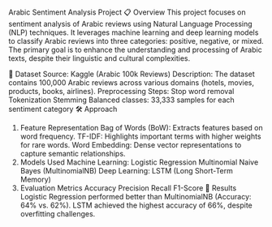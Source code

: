 Arabic Sentiment Analysis Project
📋 Overview
This project focuses on sentiment analysis of Arabic reviews using Natural Language Processing (NLP) techniques. It leverages machine learning and deep learning models to classify Arabic reviews into three categories: positive, negative, or mixed. The primary goal is to enhance the understanding and processing of Arabic texts, despite their linguistic and cultural complexities.

📂 Dataset
Source: Kaggle (Arabic 100k Reviews)
Description: The dataset contains 100,000 Arabic reviews across various domains (hotels, movies, products, books, airlines).
Preprocessing Steps:
Stop word removal
Tokenization
Stemming
Balanced classes: 33,333 samples for each sentiment category
🛠 Approach
1. Feature Representation
Bag of Words (BoW): Extracts features based on word frequency.
TF-IDF: Highlights important terms with higher weights for rare words.
Word Embedding: Dense vector representations to capture semantic relationships.
2. Models Used
Machine Learning:
Logistic Regression
Multinomial Naive Bayes (MultinomialNB)
Deep Learning:
LSTM (Long Short-Term Memory)
3. Evaluation Metrics
Accuracy
Precision
Recall
F1-Score
🚀 Results
Logistic Regression performed better than MultinomialNB (Accuracy: 64% vs. 62%).
LSTM achieved the highest accuracy of 66%, despite overfitting challenges.

